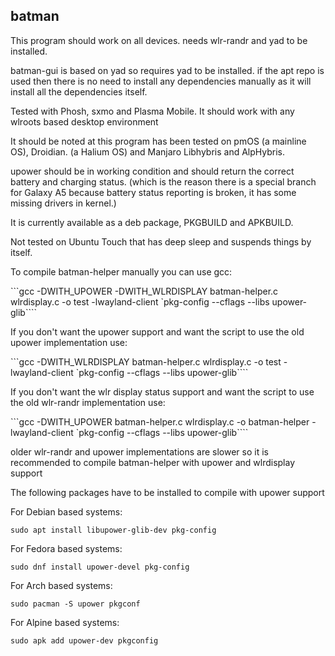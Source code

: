 ## batman

This program should work on all devices. needs wlr-randr and yad to be installed.

batman-gui is based on yad so requires yad to be installed. if the apt repo is used then there is no need to install any dependencies manually as it will install all the dependencies itself.

Tested with Phosh, sxmo and Plasma Mobile. It should work with any wlroots based desktop environment

It should be noted at this program has been tested on pmOS (a mainline OS), Droidian. (a Halium OS) and Manjaro Libhybris and AlpHybris.

upower should be in working condition and should return the correct battery and charging status. (which is the reason there is a special branch for Galaxy A5 because battery status reporting is broken, it has some missing drivers in kernel.)

It is currently available as a deb package, PKGBUILD and APKBUILD.

Not tested on Ubuntu Touch that has deep sleep and suspends things by itself.

To compile batman-helper manually you can use gcc:

```gcc -DWITH_UPOWER -DWITH_WLRDISPLAY batman-helper.c wlrdisplay.c -o test -lwayland-client `pkg-config --cflags --libs upower-glib````

If you don't want the upower support and want the script to use the old upower implementation use:

```gcc -DWITH_WLRDISPLAY batman-helper.c wlrdisplay.c -o test -lwayland-client `pkg-config --cflags --libs upower-glib````

If you don't want the wlr display status support and want the script to use the old wlr-randr implementation use:

```gcc -DWITH_UPOWER batman-helper.c wlrdisplay.c -o batman-helper -lwayland-client `pkg-config --cflags --libs upower-glib````

older wlr-randr and upower implementations are slower so it is recommended to compile batman-helper with upower and wlrdisplay support

The following packages have to be installed to compile with upower support

For Debian based systems:

`sudo apt install libupower-glib-dev pkg-config`

For Fedora based systems:

`sudo dnf install upower-devel pkg-config`

For Arch based systems:

`sudo pacman -S upower pkgconf`

For Alpine based systems:

`sudo apk add upower-dev pkgconfig`
